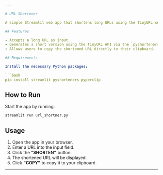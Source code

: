 ```yaml
---

# URL Shortener

A simple Streamlit web app that shortens long URLs using the TinyURL service.

## Features

- Accepts a long URL as input.
- Generates a short version using the TinyURL API via the `pyshorteners` library.
- Allows users to copy the shortened URL directly to their clipboard.

## Requirements

Install the necessary Python packages:

```bash
pip install streamlit pyshorteners pyperclip
```

## How to Run

Start the app by running:

```bash
streamlit run url_shortner.py
```

## Usage

1. Open the app in your browser.
2. Enter a URL into the input field.
3. Click the **"SHORTEN"** button.
4. The shortened URL will be displayed.
5. Click **"COPY"** to copy it to your clipboard.

---
```

